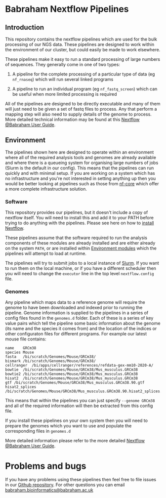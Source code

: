 # Babraham Nextflow Pipelines

## Introduction

This repository contains the nextflow pipelines which are used for the bulk processing of our NGS data.  These pipelines are designed to work within the environment of our cluster, but could easily be made to work elsewhere.

These pipelines make it easy to run a standard processing of large numbers of sequences.  They generally come in one of two types:

1. A pipeline for the complete processing of a particular type of data (eg ```nf_rnaseq```) which will run several linked programs

2. A pipeline to run an individual program (eg ```nf_fastq_screen```) which can be useful when more limited processing is required

All of the pipelines are designed to be directly executable and many of them will just need to be given a set of fastq files to process.  Any that perform a mapping step will also need to supply details of the genome to process. More detailed technical information may be found at this [Nextflow @Babraham User Guide](./Docs/Nextflow_at_Babraham.md).


## Environment

The pipelines shown here are designed to operate within an environment where all of the required analysis tools and genomes are already available and where there is a queueing system for organising large numbers of jobs (Slurm is the default in our config). This means that the pipelines can run quickly and with minimal setup.  If you are working on a system which has no infrastructure and you're not interested in setting anything up then you would be better looking at pipelines such as those from [nf-core](https://github.com/nf-core) which offer a more complete infrastructure solution.

### Software
This repository provides our pipelines, but it doesn't include a copy of nextflow itself.  You will need to install this and add it to your PATH before trying to do anything with the pipelines. Please see here on how to [install Nextflow](https://www.nextflow.io/docs/latest/getstarted.html#installation).

These pipelines assume that the software required to run the analysis components of these modules are already installed and are either already on the system ```PATH```, or are installed within [Environment modules](https://github.com/cea-hpc/modules) which the pipelines will attempt to load at runtime.

The pipelines will try to submit jobs to a local instance of [Slurm](https://slurm.schedmd.com/).  If you want to run them on the local machine, or if you have a different scheduler then you will need to change the ```executor``` line in the top level ```nextflow.config``` file.

### Genomes
Any pipeline which maps data to a reference genome will require the genome to have been downloaded and indexed prior to running the pipeline.  Genome information is supplied to the pipelines in a series of config files found in the ```genomes.d``` folder.  Each of these is a series of key value pairs which tell the pipeline some basic information about the genome (its name and the species it comes from) and the location of the indices or other configuraton files for different programs.  For example our latest mouse file contains:

```
name	GRCm38
species	Mouse
fasta	/bi/scratch/Genomes/Mouse/GRCm38/
bismark	/bi/scratch/Genomes/Mouse/GRCm38/
cellranger  /bi/apps/cellranger/references/refdata-gex-mm10-2020-A/
bowtie	/bi/scratch/Genomes/Mouse/GRCm38/Mus_musculus.GRCm38
bowtie2	/bi/scratch/Genomes/Mouse/GRCm38/Mus_musculus.GRCm38
hisat2	/bi/scratch/Genomes/Mouse/GRCm38/Mus_musculus.GRCm38
gtf	/bi/scratch/Genomes/Mouse/GRCm38/Mus_musculus.GRCm38.90.gtf
hisat2_splices	/bi/scratch/Genomes/Mouse/GRCm38/Mus_musculus.GRCm38.90.hisat2_splices.txt
```

This means that within the pipelines you can just specify ```--genome GRCm38``` and all of the required information will then be extracted from this config file.

If you install these pipelines on your own system then you will need to prepare the genomes which you want to use and populate the corresponding files in ```genomes.d```

More detailed information please refer to the more detailed [Nextflow @Babraham User Guide](./Docs/Nextflow_at_Babraham.md).

# Problems and bugs
If you have any problems using these pipelines then feel free to file issues in our [Github repository](https://github.com/s-andrews/nextflow_pipelines/issues).  For other questions you can email [babraham.bioinformatics@babraham.ac.uk](mailto://babraham.bioinformatics@babraham.ac.uk)
